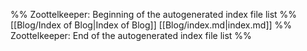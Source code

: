 %% Zoottelkeeper: Beginning of the autogenerated index file list  %%
 [[Blog/Index of Blog|Index of Blog]]
 [[Blog/index.md|index.md]]
%% Zoottelkeeper: End of the autogenerated index file list  %%
